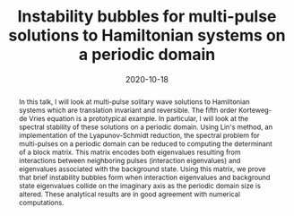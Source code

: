 ---
# Documentation: https://sourcethemes.com/academic/docs/managing-content/

title: "Instability bubbles for multi-pulse solutions to Hamiltonian systems on a periodic domain"
event: Annual Meeting of the SIAM Texas-Louisiana Section
location: Texas A&M University (virtually)
address: 
  street: 
  city: 
  region: 
  postcode:
  country:
summary:
abstract: In this talk, I will look at multi-pulse solitary wave solutions to Hamiltonian systems which are translation invariant and reversible. The fifth order Korteweg-de Vries equation is a prototypical example. In particular, I will look at the spectral stability of these solutions on a periodic domain. Using Lin's method, an implementation of the Lyapunov-Schmidt reduction, the spectral problem for multi-pulses on a periodic domain can be reduced to computing the determinant of a block matrix. This matrix encodes both eigenvalues resulting from interactions between neighboring pulses (interaction eigenvalues) and eigenvalues associated with the background state. Using this matrix, we prove that brief instability bubbles form when interaction eigenvalues and background state eigenvalues collide on the imaginary axis as the periodic domain size is altered. These analytical results are in good agreement with numerical computations.

# Talk start and end times.
#   End time can optionally be hidden by prefixing the line with `#`.
date: 2020-10-18
# date_end: 2020-10-18
all_day: true

# Schedule page publish date (NOT talk date).
publishDate: 2020-10-18

authors: []
tags: []

# Is this a featured talk? (true/false)
featured: false

# Featured image
# To use, add an image named `featured.jpg/png` to your page's folder. 
# Focal points: Smart, Center, TopLeft, Top, TopRight, Left, Right, BottomLeft, Bottom, BottomRight.
image:
  caption: ""
  focal_point: ""
  preview_only: false

# Custom links (optional).
#   Uncomment and edit lines below to show custom links.
# links:
# - name: Follow
#   url: https://twitter.com
#   icon_pack: fab
#   icon: twitter

# Optional filename of your slides within your talk's folder or a URL.
url_slides:

url_code:
url_pdf:
url_video:

# Markdown Slides (optional).
#   Associate this talk with Markdown slides.
#   Simply enter your slide deck's filename without extension.
#   E.g. `slides = "example-slides"` references `content/slides/example-slides.md`.
#   Otherwise, set `slides = ""`.
slides: ""

# Projects (optional).
#   Associate this post with one or more of your projects.
#   Simply enter your project's folder or file name without extension.
#   E.g. `projects = ["internal-project"]` references `content/project/deep-learning/index.md`.
#   Otherwise, set `projects = []`.
projects: []
---